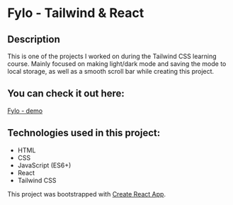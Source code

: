 # Fylo - Tailwind & React

## Description

This is one of the projects I worked on during the Tailwind CSS learning course. Mainly focused on making light/dark mode and saving the mode to local storage, as well as a smooth scroll bar while creating this project.

## You can check it out here:
[Fylo - demo](https://saneckaa.github.io/fylo-website-react-tailwind/)

## Technologies used in this project:
- HTML
- CSS
- JavaScript (ES6+)
- React
- Tailwind CSS

This project was bootstrapped with [Create React App](https://github.com/facebook/create-react-app).
